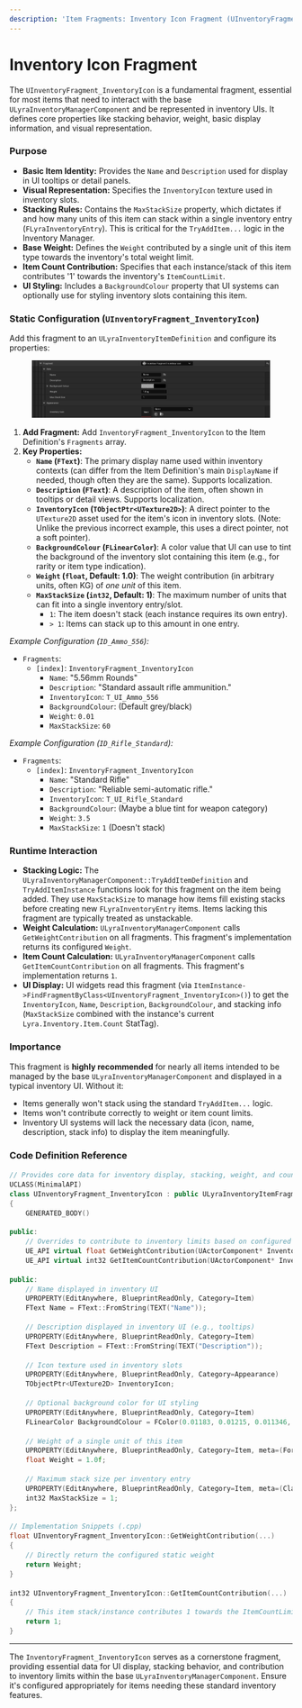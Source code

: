 ```yaml
---
description: 'Item Fragments: Inventory Icon Fragment (UInventoryFragment_InventoryIcon)'
---
```


# Inventory Icon Fragment

The `UInventoryFragment_InventoryIcon` is a fundamental fragment, essential for most items that need to interact with the base `ULyraInventoryManagerComponent` and be represented in inventory UIs. It defines core properties like stacking behavior, weight, basic display information, and visual representation.

### Purpose

* **Basic Item Identity:** Provides the `Name` and `Description` used for display in UI tooltips or detail panels.
* **Visual Representation:** Specifies the `InventoryIcon` texture used in inventory slots.
* **Stacking Rules:** Contains the `MaxStackSize` property, which dictates if and how many units of this item can stack within a single inventory entry (`FLyraInventoryEntry`). This is critical for the `TryAddItem...` logic in the Inventory Manager.
* **Base Weight:** Defines the `Weight` contributed by a single unit of this item type towards the inventory's total weight limit.
* **Item Count Contribution:** Specifies that each instance/stack of this item contributes '1' towards the inventory's `ItemCountLimit`.
* **UI Styling:** Includes a `BackgroundColour` property that UI systems can optionally use for styling inventory slots containing this item.

### Static Configuration (`UInventoryFragment_InventoryIcon`)

Add this fragment to an `ULyraInventoryItemDefinition` and configure its properties:

<figure><img src="../../../.gitbook/assets/image (73).png" alt=""><figcaption></figcaption></figure>

1. **Add Fragment:** Add `InventoryFragment_InventoryIcon` to the Item Definition's `Fragments` array.
2. **Key Properties:**
   * **`Name` (`FText`)**: The primary display name used within inventory contexts (can differ from the Item Definition's main `DisplayName` if needed, though often they are the same). Supports localization.
   * **`Description` (`FText`)**: A description of the item, often shown in tooltips or detail views. Supports localization.
   * **`InventoryIcon` (`TObjectPtr<UTexture2D>`)**: A direct pointer to the `UTexture2D` asset used for the item's icon in inventory slots. (Note: Unlike the previous incorrect example, this uses a direct pointer, not a soft pointer).
   * **`BackgroundColour` (`FLinearColor`)**: A color value that UI can use to tint the background of the inventory slot containing this item (e.g., for rarity or item type indication).
   * **`Weight` (`float`, Default: 1.0)**: The weight contribution (in arbitrary units, often KG) of _one unit_ of this item.
   * **`MaxStackSize` (`int32`, Default: 1)**: The maximum number of units that can fit into a single inventory entry/slot.
     * `1`: The item doesn't stack (each instance requires its own entry).
     * `> 1`: Items can stack up to this amount in one entry.

_Example Configuration (`ID_Ammo_556`):_

* `Fragments`:
  * `[index]`: `InventoryFragment_InventoryIcon`
    * `Name`: "5.56mm Rounds"
    * `Description`: "Standard assault rifle ammunition."
    * `InventoryIcon`: `T_UI_Ammo_556`
    * `BackgroundColour`: (Default grey/black)
    * `Weight`: `0.01`
    * `MaxStackSize`: `60`

_Example Configuration (`ID_Rifle_Standard`):_

* `Fragments`:
  * `[index]`: `InventoryFragment_InventoryIcon`
    * `Name`: "Standard Rifle"
    * `Description`: "Reliable semi-automatic rifle."
    * `InventoryIcon`: `T_UI_Rifle_Standard`
    * `BackgroundColour`: (Maybe a blue tint for weapon category)
    * `Weight`: `3.5`
    * `MaxStackSize`: `1` (Doesn't stack)

### Runtime Interaction

* **Stacking Logic:** The `ULyraInventoryManagerComponent::TryAddItemDefinition` and `TryAddItemInstance` functions look for this fragment on the item being added. They use `MaxStackSize` to manage how items fill existing stacks before creating new `FLyraInventoryEntry` items. Items lacking this fragment are typically treated as unstackable.
* **Weight Calculation:** `ULyraInventoryManagerComponent` calls `GetWeightContribution` on all fragments. This fragment's implementation returns its configured `Weight`.
* **Item Count Calculation:** `ULyraInventoryManagerComponent` calls `GetItemCountContribution` on all fragments. This fragment's implementation returns `1`.
* **UI Display:** UI widgets read this fragment (via `ItemInstance->FindFragmentByClass<UInventoryFragment_InventoryIcon>()`) to get the `InventoryIcon`, `Name`, `Description`, `BackgroundColour`, and stacking info (`MaxStackSize` combined with the instance's current `Lyra.Inventory.Item.Count` StatTag).

### Importance

This fragment is **highly recommended** for nearly all items intended to be managed by the base `ULyraInventoryManagerComponent` and displayed in a typical inventory UI. Without it:

* Items generally won't stack using the standard `TryAddItem...` logic.
* Items won't contribute correctly to weight or item count limits.
* Inventory UI systems will lack the necessary data (icon, name, description, stack info) to display the item meaningfully.

### Code Definition Reference

```cpp
// Provides core data for inventory display, stacking, weight, and count limits.
UCLASS(MinimalAPI)
class UInventoryFragment_InventoryIcon : public ULyraInventoryItemFragment
{
	GENERATED_BODY()

public:
	// Overrides to contribute to inventory limits based on configured properties
	UE_API virtual float GetWeightContribution(UActorComponent* Inventory, const ULyraInventoryItemDefinition* ItemDef = nullptr, ULyraInventoryItemInstance* ItemInstance = nullptr) override;
	UE_API virtual int32 GetItemCountContribution(UActorComponent* Inventory, const ULyraInventoryItemDefinition* ItemDef = nullptr, ULyraInventoryItemInstance* ItemInstance = nullptr) override;

public:
	// Name displayed in inventory UI
	UPROPERTY(EditAnywhere, BlueprintReadOnly, Category=Item)
	FText Name = FText::FromString(TEXT("Name"));

	// Description displayed in inventory UI (e.g., tooltips)
	UPROPERTY(EditAnywhere, BlueprintReadOnly, Category=Item)
	FText Description = FText::FromString(TEXT("Description"));

	// Icon texture used in inventory slots
	UPROPERTY(EditAnywhere, BlueprintReadOnly, Category=Appearance)
	TObjectPtr<UTexture2D> InventoryIcon;

	// Optional background color for UI styling
	UPROPERTY(EditAnywhere, BlueprintReadOnly, Category=Item)
	FLinearColor BackgroundColour = FColor(0.01183, 0.01215, 0.011346, 1.0f); // Default dark color

	// Weight of a single unit of this item
	UPROPERTY(EditAnywhere, BlueprintReadOnly, Category=Item, meta=(ForceUnits="KG"))
	float Weight = 1.0f;

	// Maximum stack size per inventory entry
	UPROPERTY(EditAnywhere, BlueprintReadOnly, Category=Item, meta=(ClampMin=1, UIMin=1))
	int32 MaxStackSize = 1;
};

// Implementation Snippets (.cpp)
float UInventoryFragment_InventoryIcon::GetWeightContribution(...)
{
	// Directly return the configured static weight
	return Weight;
}

int32 UInventoryFragment_InventoryIcon::GetItemCountContribution(...)
{
	// This item stack/instance contributes 1 towards the ItemCountLimit
	return 1;
}
```

***

The `InventoryFragment_InventoryIcon` serves as a cornerstone fragment, providing essential data for UI display, stacking behavior, and contribution to inventory limits within the base `ULyraInventoryManagerComponent`. Ensure it's configured appropriately for items needing these standard inventory features.

